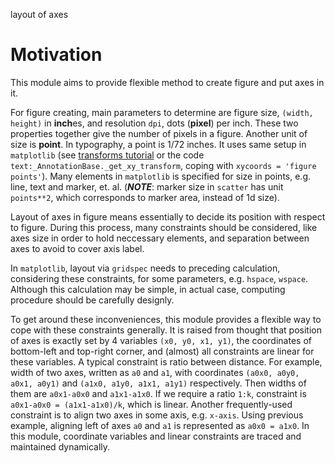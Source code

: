 layout of axes

# Motivation

This module aims to provide flexible method to create figure and put axes in it.

For figure creating, main parameters to determine are figure size, `(width, height)` in **inch**es, and resolution `dpi`, dots (**pixel**) per inch. These two properties together give the number of pixels in a figure. Another unit of size is **point**. In typography, a point is 1/72 inches. It uses same setup in `matplotlib` (see [transforms tutorial](https://matplotlib.org/stable/tutorials/advanced/transforms_tutorial.html) or the code `text:_AnnotationBase._get_xy_transform`, coping with `xycoords = 'figure points'`). Many elements in `matplotlib` is specified for size in points, e.g. line, text and marker, et. al. (***NOTE***: marker size in `scatter` has unit `points**2`, which corresponds to marker area, instead of 1d size).

Layout of axes in figure means essentially to decide its position with respect to figure. During this process, many constraints should be considered, like axes size in order to hold neccessary elements, and separation between axes to avoid to cover axis label.

In `matplotlib`, layout via `gridspec` needs to preceding calculation, considering these constraints, for some parameters, e.g. `hspace`, `wspace`. Although this calculation may be simple, in actual case, computing procedure should be carefully designly.

To get around these inconveniences, this module provides a flexible way to cope with these constraints generally. It is raised from thought that position of axes is exactly set by 4 variables `(x0, y0, x1, y1)`, the coordinates of bottom-left and top-right corner, and (almost) all constraints are linear for these variables. A typical constraint is ratio between distance. For example, width of two axes, written as `a0` and `a1`, with coordinates `(a0x0, a0y0, a0x1, a0y1)` and `(a1x0, a1y0, a1x1, a1y1)` respectively. Then widths of them are `a0x1-a0x0` and `a1x1-a1x0`. If we require a ratio `1:k`, constraint is `a0x1-a0x0 = (a1x1-a1x0)/k`, which is linear. Another frequently-used constraint is to align two axes in some axis, e.g. `x-axis`. Using previous example, aligning left of axes `a0` and `a1` is represented as `a0x0 = a1x0`. In this module, coordinate variables and linear constraints are traced and maintained dynamically.
